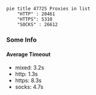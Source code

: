 
```mermaid
pie title 47725 Proxies in list
    "HTTP" : 20461
    "HTTPS": 5310
    "SOCKS" : 26612
```

### Some Info
#### Average Timeout

- mixed: 3.2s
- http: 1.3s
- https: 8.3s
- socks: 4.7s